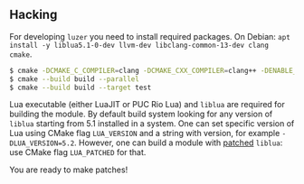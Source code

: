 ## Hacking

For developing `luzer` you need to install required packages. On Debian: `apt
install -y liblua5.1-0-dev llvm-dev libclang-common-13-dev clang cmake`.

```sh
$ cmake -DCMAKE_C_COMPILER=clang -DCMAKE_CXX_COMPILER=clang++ -DENABLE_TESTING=ON -S . -B build
$ cmake --build build --parallel
$ cmake --build build --target test
```

Lua executable (either LuaJIT or PUC Rio Lua) and `liblua` are required for
building the module. By default build system looking for any version of
`liblua` starting from 5.1 installed in a system. One can set specific version
of Lua using CMake flag `LUA_VERSION` and a string with version, for example
`-DLUA_VERSION=5.2`. However, one can build a module with [patched](/patches)
`liblua`: use CMake flag `LUA_PATCHED` for that.

You are ready to make patches!
